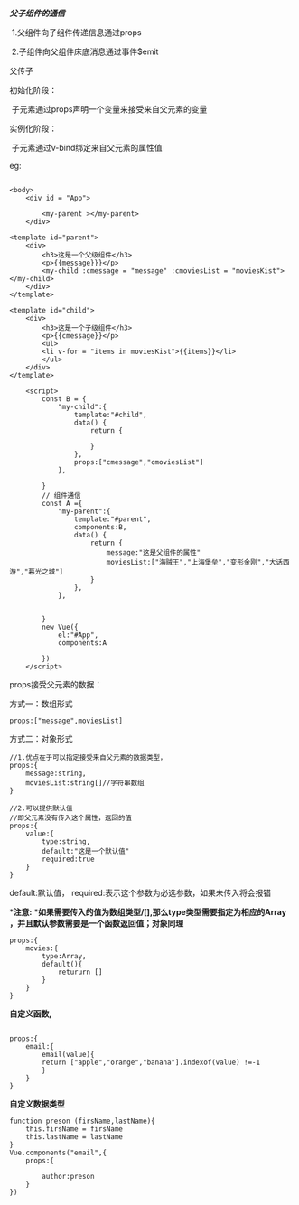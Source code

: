 ***父子组件的通信***

​	1.父组件向子组件传递信息通过props

​	2.子组件向父组件床底消息通过事件$emit



父传子

初始化阶段：

​		子元素通过props声明一个变量来接受来自父元素的变量

实例化阶段：

​		子元素通过v-bind绑定来自父元素的属性值

eg:

```

<body>
    <div id = "App">

        <my-parent ></my-parent>
    </div>

<template id="parent">
    <div>
        <h3>这是一个父级组件</h3>
        <p>{{message}}}</p>
        <my-child :cmessage = "message" :cmoviesList = "moviesKist"></my-child>
    </div>
</template>

<template id="child">
    <div>
        <h3>这是一个子级组件</h3>
        <p>{{cmessage}}</p>
        <ul>
        <li v-for = "items in moviesKist">{{items}}</li>
        </ul>
    </div>
</template>    

    <script>
        const B = {
            "my-child":{
                template:"#child",
                data() {
                    return {
                       
                    }
                },
                props:["cmessage","cmoviesList"]
            },
            
        }
        // 组件通信
        const A ={
            "my-parent":{
                template:"#parent", 
                components:B,
                data() {
                    return {
                        message:"这是父组件的属性"
                        moviesList:["海贼王","上海堡垒","变形金刚","大话西游","暮光之城"]
                    }
                },
            },
           
            
        }
        new Vue({
            el:"#App",
            components:A

        })
    </script>

```

props接受父元素的数据：

方式一：数组形式

```
props:["message",moviesList]
```

方式二：对象形式

```
//1.优点在于可以指定接受来自父元素的数据类型，
props:{
	message:string,
	moviesList:string[]//字符串数组
}
```
```
//2.可以提供默认值
//即父元素没有传入这个属性，返回的值
props:{
	value:{
		type:string,
		default:"这是一个默认值"
		required:true
	}
}
```
default:默认值，
required:表示这个参数为必选参数，如果未传入将会报错

***注意:**
***如果需要传入的值为数组类型/[],那么type类型需要指定为相应的Array ，并且默认参数需要是一个函数返回值；对象同理**

```
props:{
	movies:{
		type:Array,
		default(){
			retururn []
		}
	}
}
```
**自定义函数,**
```

props:{
	email:{
		email(value){
		return ["apple","orange","banana"].indexof(value) !=-1
		}
	}
}
```
**自定义数据类型**
```
function preson (firsName,lastName){
	this.firsName = firsName
	this.lastName = lastName
}
Vue.components("email",{
	props:{
	
		author:preson
	}
})
```


